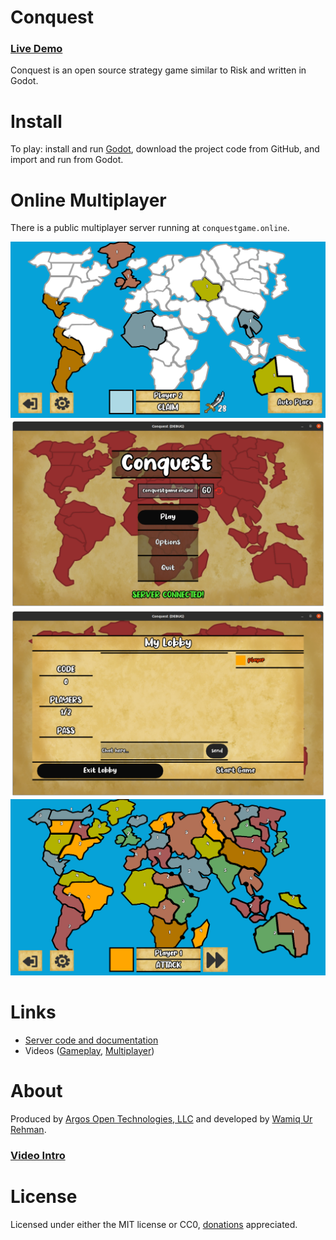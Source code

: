 # Conquest

### [Live Demo](http://conquestgame.online)

Conquest is an open source strategy game similar to Risk and written in Godot.

# Install
To play: install and run [Godot](https://godotengine.org/download), download the project code from GitHub, and import and run from Godot. 

# Online Multiplayer
There is a public multiplayer server running at `conquestgame.online`.

![Conquest](Images/SomePlaced.PNG)
![Conquest](Images/MainMenu.png)
![Conquest](Images/Lobby.png)
![Conquest](Images/AllPlaced.PNG)

# Links
- [Server code and documentation](https://github.com/argosopentech/Conquest-server)
- Videos ([Gameplay](https://www.youtube.com/watch?v=zNjZFWyaR-M), [Multiplayer](https://www.youtube.com/watch?v=PQDjDbVymX0))

# About
Produced by [Argos Open Technologies, LLC](https://www.argosopentech.com) and developed by [Wamiq Ur Rehman](https://wamiqurrehman.wordpress.com/).

### [Video Intro](https://www.youtube.com/watch?v=fHXHZIT2gQU)

# License
Licensed under either the MIT license or CC0, [donations](https://github.com/sponsors/argosopentech) appreciated.
